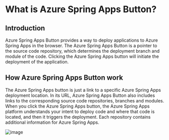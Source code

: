 # What is Azure Spring Apps Button?

## Introduction

Azure Spring Apps Button provides a way to deploy applications to Azure Spring Apps in the browser. The Azure Spring Apps Button is a pointer to the source code repository, which determines the deployment branch and module of the code. Clicking the Azure Spring Apps button will initiate the deployment of the application.

## How Azure Spring Apps Button work

The Azure Spring Apps button is just a link to a specific Azure Spring Apps deployment location. In its URL, Azure Spring Apps Button also includes links to the corresponding source code repositories, branches and modules. When you click the Azure Spring Apps button, the Azure Spring Apps platform understands your intent to deploy code and where that code is located, and then it triggers the deployment. Each repository contains additional information for Azure Spring Apps.

![image](https://github.com/hui1110/NubesGen/assets/58474919/3710ca4f-724e-44bd-9132-fcfa4436b67d)
